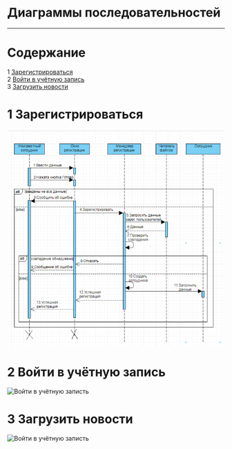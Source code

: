 # Диаграммы последовательностей
---

# Содержание
1 [Зарегистрироваться](#reg)  
2 [Войти в учётную запись](#login)  
3 [Загрузить новости](#load)

<a name="reg"/>

# 1 Зарегистрироваться
![Зарегистрироваться](https://github.com/andreyscherbin/trtpo-employee-monitoring-2019/blob/master/Images/System%20Design/Registration(Sequence).PNG)

<a name="login"/>

# 2 Войти в учётную запись
![Войти в учётную записть](../../../Images/System%20design/Login(sq).png)

<a name="load"/>

# 3 Загрузить новости
![Войти в учётную записть](../../../Images/System%20design/LoadNews(sq).png)

